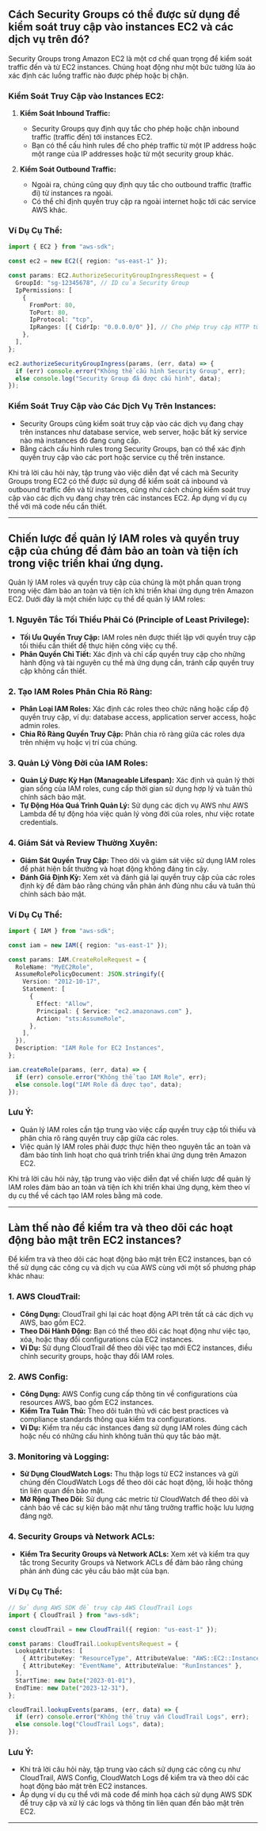 ## Cách Security Groups có thể được sử dụng để kiểm soát truy cập vào instances EC2 và các dịch vụ trên đó?

Security Groups trong Amazon EC2 là một cơ chế quan trọng để kiểm soát traffic đến và từ EC2 instances. Chúng hoạt động như một bức tường lửa ảo xác định các luồng traffic nào được phép hoặc bị chặn.

### Kiểm Soát Truy Cập vào Instances EC2:

1. **Kiểm Soát Inbound Traffic:**

   - Security Groups quy định quy tắc cho phép hoặc chặn inbound traffic (traffic đến) tới instances EC2.
   - Bạn có thể cấu hình rules để cho phép traffic từ một IP address hoặc một range của IP addresses hoặc từ một security group khác.

2. **Kiểm Soát Outbound Traffic:**
   - Ngoài ra, chúng cũng quy định quy tắc cho outbound traffic (traffic đi) từ instances ra ngoài.
   - Có thể chỉ định quyền truy cập ra ngoài internet hoặc tới các service AWS khác.

### Ví Dụ Cụ Thể:

```typescript
import { EC2 } from "aws-sdk";

const ec2 = new EC2({ region: "us-east-1" });

const params: EC2.AuthorizeSecurityGroupIngressRequest = {
  GroupId: "sg-12345678", // ID của Security Group
  IpPermissions: [
    {
      FromPort: 80,
      ToPort: 80,
      IpProtocol: "tcp",
      IpRanges: [{ CidrIp: "0.0.0.0/0" }], // Cho phép truy cập HTTP từ mọi nơi
    },
  ],
};

ec2.authorizeSecurityGroupIngress(params, (err, data) => {
  if (err) console.error("Không thể cấu hình Security Group", err);
  else console.log("Security Group đã được cấu hình", data);
});
```

### Kiểm Soát Truy Cập vào Các Dịch Vụ Trên Instances:

- Security Groups cũng kiểm soát truy cập vào các dịch vụ đang chạy trên instances như database service, web server, hoặc bất kỳ service nào mà instances đó đang cung cấp.
- Bằng cách cấu hình rules trong Security Groups, bạn có thể xác định quyền truy cập vào các port hoặc service cụ thể trên instance.

Khi trả lời câu hỏi này, tập trung vào việc diễn đạt về cách mà Security Groups trong EC2 có thể được sử dụng để kiểm soát cả inbound và outbound traffic đến và từ instances, cũng như cách chúng kiểm soát truy cập vào các dịch vụ đang chạy trên các instances EC2. Áp dụng ví dụ cụ thể với mã code nếu cần thiết.

---

## Chiến lược để quản lý IAM roles và quyền truy cập của chúng để đảm bảo an toàn và tiện ích trong việc triển khai ứng dụng.

Quản lý IAM roles và quyền truy cập của chúng là một phần quan trọng trong việc đảm bảo an toàn và tiện ích khi triển khai ứng dụng trên Amazon EC2. Dưới đây là một chiến lược cụ thể để quản lý IAM roles:

### 1. Nguyên Tắc Tối Thiểu Phải Có (Principle of Least Privilege):

- **Tối Ưu Quyền Truy Cập:** IAM roles nên được thiết lập với quyền truy cập tối thiểu cần thiết để thực hiện công việc cụ thể.
- **Phân Quyền Chi Tiết:** Xác định và chỉ cấp quyền truy cập cho những hành động và tài nguyên cụ thể mà ứng dụng cần, tránh cấp quyền truy cập không cần thiết.

### 2. Tạo IAM Roles Phân Chia Rõ Ràng:

- **Phân Loại IAM Roles:** Xác định các roles theo chức năng hoặc cấp độ quyền truy cập, ví dụ: database access, application server access, hoặc admin roles.
- **Chia Rõ Ràng Quyền Truy Cập:** Phân chia rõ ràng giữa các roles dựa trên nhiệm vụ hoặc vị trí của chúng.

### 3. Quản Lý Vòng Đời của IAM Roles:

- **Quản Lý Được Kỳ Hạn (Manageable Lifespan):** Xác định và quản lý thời gian sống của IAM roles, cung cấp thời gian sử dụng hợp lý và tuân thủ chính sách bảo mật.
- **Tự Động Hóa Quá Trình Quản Lý:** Sử dụng các dịch vụ AWS như AWS Lambda để tự động hóa việc quản lý vòng đời của roles, như việc rotate credentials.

### 4. Giám Sát và Review Thường Xuyên:

- **Giám Sát Quyền Truy Cập:** Theo dõi và giám sát việc sử dụng IAM roles để phát hiện bất thường và hoạt động không đáng tin cậy.
- **Đánh Giá Định Kỳ:** Xem xét và đánh giá lại quyền truy cập của các roles định kỳ để đảm bảo rằng chúng vẫn phản ánh đúng nhu cầu và tuân thủ chính sách bảo mật.

### Ví Dụ Cụ Thể:

```typescript
import { IAM } from "aws-sdk";

const iam = new IAM({ region: "us-east-1" });

const params: IAM.CreateRoleRequest = {
  RoleName: "MyEC2Role",
  AssumeRolePolicyDocument: JSON.stringify({
    Version: "2012-10-17",
    Statement: [
      {
        Effect: "Allow",
        Principal: { Service: "ec2.amazonaws.com" },
        Action: "sts:AssumeRole",
      },
    ],
  }),
  Description: "IAM Role for EC2 Instances",
};

iam.createRole(params, (err, data) => {
  if (err) console.error("Không thể tạo IAM Role", err);
  else console.log("IAM Role đã được tạo", data);
});
```

### Lưu Ý:

- Quản lý IAM roles cần tập trung vào việc cấp quyền truy cập tối thiểu và phân chia rõ ràng quyền truy cập giữa các roles.
- Việc quản lý IAM roles phải được thực hiện theo nguyên tắc an toàn và đảm bảo tính linh hoạt cho quá trình triển khai ứng dụng trên Amazon EC2.

Khi trả lời câu hỏi này, tập trung vào việc diễn đạt về chiến lược để quản lý IAM roles đảm bảo an toàn và tiện ích khi triển khai ứng dụng, kèm theo ví dụ cụ thể về cách tạo IAM roles bằng mã code.

---

## Làm thế nào để kiểm tra và theo dõi các hoạt động bảo mật trên EC2 instances?

Để kiểm tra và theo dõi các hoạt động bảo mật trên EC2 instances, bạn có thể sử dụng các công cụ và dịch vụ của AWS cùng với một số phương pháp khác nhau:

### 1. AWS CloudTrail:

- **Công Dụng:** CloudTrail ghi lại các hoạt động API trên tất cả các dịch vụ AWS, bao gồm EC2.
- **Theo Dõi Hành Động:** Bạn có thể theo dõi các hoạt động như việc tạo, xóa, hoặc thay đổi configurations của EC2 instances.
- **Ví Dụ:** Sử dụng CloudTrail để theo dõi việc tạo mới EC2 instances, điều chỉnh security groups, hoặc thay đổi IAM roles.

### 2. AWS Config:

- **Công Dụng:** AWS Config cung cấp thông tin về configurations của resources AWS, bao gồm EC2 instances.
- **Kiểm Tra Tuân Thủ:** Theo dõi tuân thủ với các best practices và compliance standards thông qua kiểm tra configurations.
- **Ví Dụ:** Kiểm tra nếu các instances đang sử dụng IAM roles đúng cách hoặc nếu có những cấu hình không tuân thủ quy tắc bảo mật.

### 3. Monitoring và Logging:

- **Sử Dụng CloudWatch Logs:** Thu thập logs từ EC2 instances và gửi chúng đến CloudWatch Logs để theo dõi các hoạt động, lỗi hoặc thông tin liên quan đến bảo mật.
- **Mở Rộng Theo Dõi:** Sử dụng các metric từ CloudWatch để theo dõi và cảnh báo về các sự kiện bảo mật như tăng trưởng traffic hoặc lưu lượng đáng ngờ.

### 4. Security Groups và Network ACLs:

- **Kiểm Tra Security Groups và Network ACLs:** Xem xét và kiểm tra quy tắc trong Security Groups và Network ACLs để đảm bảo rằng chúng phản ánh đúng các yêu cầu bảo mật của bạn.

### Ví Dụ Cụ Thể:

```typescript
// Sử dụng AWS SDK để truy cập AWS CloudTrail Logs
import { CloudTrail } from "aws-sdk";

const cloudTrail = new CloudTrail({ region: "us-east-1" });

const params: CloudTrail.LookupEventsRequest = {
  LookupAttributes: [
    { AttributeKey: "ResourceType", AttributeValue: "AWS::EC2::Instance" },
    { AttributeKey: "EventName", AttributeValue: "RunInstances" },
  ],
  StartTime: new Date("2023-01-01"),
  EndTime: new Date("2023-12-31"),
};

cloudTrail.lookupEvents(params, (err, data) => {
  if (err) console.error("Không thể truy vấn CloudTrail Logs", err);
  else console.log("CloudTrail Logs", data);
});
```

### Lưu Ý:

- Khi trả lời câu hỏi này, tập trung vào cách sử dụng các công cụ như CloudTrail, AWS Config, CloudWatch Logs để kiểm tra và theo dõi các hoạt động bảo mật trên EC2 instances.
- Áp dụng ví dụ cụ thể với mã code để minh họa cách sử dụng AWS SDK để truy cập và xử lý các logs và thông tin liên quan đến bảo mật trên EC2.

---
